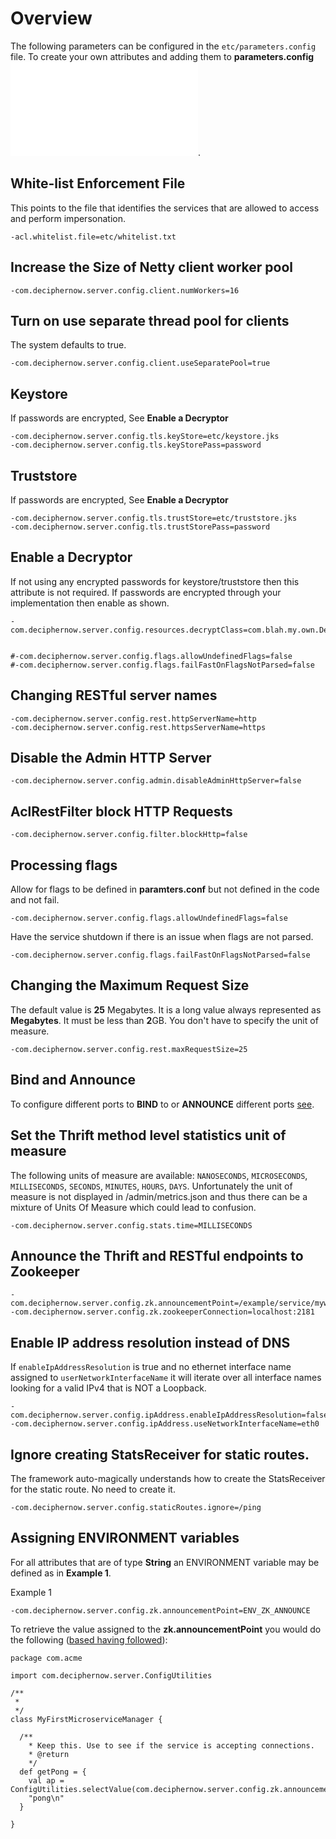 # Overview
The following parameters can be configured in the `etc/parameters.config` file. To create your own attributes and adding them to __parameters.config__ ![see](Config.md).

## White-list Enforcement File
This points to the file that identifies the services that are allowed to access and perform impersonation.

    -acl.whitelist.file=etc/whitelist.txt
    
## Increase the Size of Netty client worker pool
    
    -com.deciphernow.server.config.client.numWorkers=16
    
## Turn on use separate thread pool for clients
The system defaults to true.
    
    -com.deciphernow.server.config.client.useSeparatePool=true
    
## Keystore
If passwords are encrypted, See __Enable a Decryptor__
    
    -com.deciphernow.server.config.tls.keyStore=etc/keystore.jks
    -com.deciphernow.server.config.tls.keyStorePass=password
    
## Truststore
If passwords are encrypted, See __Enable a Decryptor__

    -com.deciphernow.server.config.tls.trustStore=etc/truststore.jks
    -com.deciphernow.server.config.tls.trustStorePass=password
    
## Enable a Decryptor
If not using any encrypted passwords for keystore/truststore then this attribute is not required. If passwords
are encrypted through your implementation then enable as shown.

    -com.deciphernow.server.config.resources.decryptClass=com.blah.my.own.Decryptor
    

    #-com.deciphernow.server.config.flags.allowUndefinedFlags=false
    #-com.deciphernow.server.config.flags.failFastOnFlagsNotParsed=false

## Changing RESTful server names

    -com.deciphernow.server.config.rest.httpServerName=http
    -com.deciphernow.server.config.rest.httpsServerName=https

## Disable the Admin HTTP Server

    -com.deciphernow.server.config.admin.disableAdminHttpServer=false
        
## AclRestFilter block HTTP Requests

    -com.deciphernow.server.config.filter.blockHttp=false
        
## Processing flags

Allow for flags to be defined in **paramters.conf** but not defined in the code and not fail.

    -com.deciphernow.server.config.flags.allowUndefinedFlags=false
    
Have the service shutdown if there is an issue when flags are not parsed.
    
    -com.deciphernow.server.config.flags.failFastOnFlagsNotParsed=false
        
## Changing the Maximum Request Size
The default value is **25** Megabytes. It is a long value always represented as **Megabytes**. It must be less than **2**GB. You don't have to specify the unit of measure.

    -com.deciphernow.server.config.rest.maxRequestSize=25

## Bind and Announce
To configure different ports to __BIND__ to or __ANNOUNCE__ different ports [see](AnnounceAndBind.md).
    
## Set the Thrift method level statistics unit of measure

The following units of measure are available: `NANOSECONDS`, `MICROSECONDS`, `MILLISECONDS`, `SECONDS`, `MINUTES`, `HOURS`, `DAYS`.
Unfortunately the unit of measure is not displayed in /admin/metrics.json and thus there can be a mixture of Units Of Measure which could lead to confusion.

    -com.deciphernow.server.config.stats.time=MILLISECONDS

## Announce the Thrift and RESTful endpoints to Zookeeper
    
    -com.deciphernow.server.config.zk.announcementPoint=/example/service/mywombat/1.0
    -com.deciphernow.server.config.zk.zookeeperConnection=localhost:2181
    
## Enable IP address resolution instead of DNS
If `enableIpAddressResolution` is true and no ethernet interface name assigned to `userNetworkInterfaceName` it will iterate over all interface names looking for a valid IPv4 that is NOT a Loopback.

    -com.deciphernow.server.config.ipAddress.enableIpAddressResolution=false
    -com.deciphernow.server.config.ipAddress.useNetworkInterfaceName=eth0
 
## Ignore creating StatsReceiver for static routes.
The framework auto-magically understands how to create the StatsReceiver for the static route. No need to create it.
   
    -com.deciphernow.server.config.staticRoutes.ignore=/ping

## Assigning ENVIRONMENT variables
For all attributes that are of type __String__ an ENVIRONMENT variable may be defined as in __Example 1__.

Example 1

    -com.deciphernow.server.config.zk.announcementPoint=ENV_ZK_ANNOUNCE
    
To retrieve the value assigned to the __zk.announcementPoint__ you would do the following ([based having followed](CreatingNewMS.md)):


    package com.acme
    
    import com.deciphernow.server.ConfigUtilities
    
    /**
     *
     */
    class MyFirstMicroserviceManager {
    
      /**
        * Keep this. Use to see if the service is accepting connections.
        * @return
        */
      def getPong = {
        val ap = ConfigUtilities.selectValue(com.deciphernow.server.config.zk.announcementPoint.apply))
        "pong\n"
      }
    
    }
